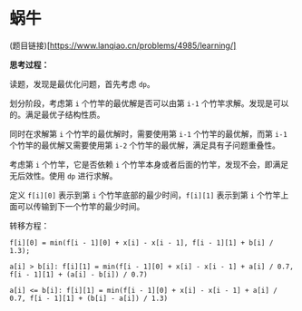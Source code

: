 # 蜗牛

(题目链接)[https://www.lanqiao.cn/problems/4985/learning/]

**思考过程：**

读题，发现是最优化问题，首先考虑 `dp`。

划分阶段，考虑第 `i` 个竹竿的最优解是否可以由第 `i-1` 个竹竿求解。发现是可以的。满足最优子结构性质。

同时在求解第 `i` 个竹竿的最优解时，需要使用第 `i-1` 个竹竿的最优解，而第 `i-1` 个竹竿的最优解又需要使用第 `i-2` 个竹竿的最优解，满足具有子问题重叠性。

考虑第 `i` 个竹竿，它是否依赖 `i` 个竹竿本身或者后面的竹竿，发现不会，即满足无后效性。使用 `dp` 进行求解。

定义 `f[i][0]` 表示到第 `i` 个竹竿底部的最少时间，`f[i][1]` 表示到第 `i` 个竹竿上面可以传输到下一个竹竿的最少时间。

转移方程：

`f[i][0] = min(f[i - 1][0] + x[i] - x[i - 1], f[i - 1][1] + b[i] / 1.3);`

`a[i] > b[i]: f[i][1] = min(f[i - 1][0] + x[i] - x[i - 1] + a[i] / 0.7, f[i - 1][1] + (a[i] - b[i]) / 0.7)`

`a[i] <= b[i]: f[i][1] = min(f[i - 1][0] + x[i] - x[i - 1] + a[i] / 0.7, f[i - 1][1] + (b[i] - a[i]) / 1.3) `